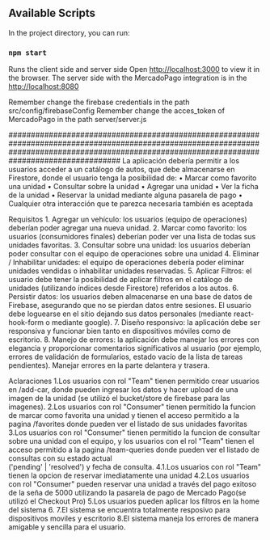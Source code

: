 ## Available Scripts

In the project directory, you can run:

### `npm start`

Runs the client side and server side
Open [http://localhost:3000](http://localhost:3000) to view it in the browser.
The server side with the MercadoPago integration is in the [http://localhost:8080](http://localhost:8080)

Remember change the firebase credentials in the path src/config/firebaseConfig
Remember change the acces_token of MercadoPago in the path server/server.js



#################################################################################################################################################################################################
La aplicación debería permitir a los usuarios acceder a un catálogo de autos, que debe almacenarse en Firestore, donde el usuario tenga la posibilidad de:
• Marcar como favorito una unidad
• Consultar sobre la unidad
• Agregar una unidad
• Ver la ficha de la unidad
• Reservar la unidad mediante alguna pasarela de pago
• Cualquier otra interacción que te parezca necesaria también es aceptada

Requisitos
    1. Agregar un vehículo: los usuarios (equipo de operaciones) deberían poder agregar una nueva unidad.
    2. Marcar como favorito: los usuarios (consumidores finales) deberían poder ver una lista de todas sus unidades favoritas.
    3. Consultar sobre una unidad: los usuarios deberían poder consultar con el equipo de operaciones sobre una unidad
    4. Eliminar / Inhabilitar unidades: el equipo de operaciones debería poder eliminar unidades vendidas o inhabilitar unidades reservadas.
    5. Aplicar Filtros: el usuario debe tener la posibilidad de aplicar filtros en el catálogo de unidades (utilizando índices desde Firestore) referidos a los autos.
    6. Persistir datos: los usuarios deben almacenarse en una base de datos de Firebase, asegurando que no se pierdan datos entre sesiones. El usuario debe loguearse en el sitio dejando sus datos personales (mediante react-hook-form o mediante google).
    7. Diseño responsivo: la aplicación debe ser responsiva y funcionar bien tanto en dispositivos móviles como de escritorio.
   8. Manejo de errores: la aplicación debe manejar los errores con elegancia y proporcionar comentarios significativos al usuario (por ejemplo, errores de validación de formularios, estado vacío de la lista de tareas pendientes). Manejar errores en la parte delantera y trasera.

Aclaraciones
   1.Los usuarios con rol "Team" tienen permitido crear usuarios en /add-car, donde pueden ingresar los datos y hacer upload de una imagen de la unidad (se utilizó el bucket/store de firebase para las imagenes).
   2.Los usuarios con rol "Consumer" tienen permitido la funcion de marcar como favorita una unidad y tienen el acceso permitido a la pagina /favorites donde pueden ver el listado de sus unidades favoritas
   3.Los usuarios con rol "Consumer" tienen permitido la funcion de consultar sobre una unidad con el equipo, y los usuarios con el rol "Team" tienen el acceso permitido a la pagina /team-queries donde pueden ver el listado de consultas con su estado actual     
   ('pending' | 'resolved') y fecha de consulta.
   4.1.Los usuarios con rol "Team" tienen la opcion de reservar imediatamente una unidad
   4.2.Los usuarios con rol "Consumer" pueden reservar una unidad a través del pago exitoso de la seña de 5000 utilizando la pasarela de pago de Mercado Pago(se utilizó el Checkout Pro)
   5.Los usuarios pueden aplicar los filtros en la home del sistema
   6.
   7.El sistema se encuentra totalmente resposivo para dispositivos moviles y escritorio
   8.El sistema maneja los errores de manera amigable y sencilla para el usuario.
